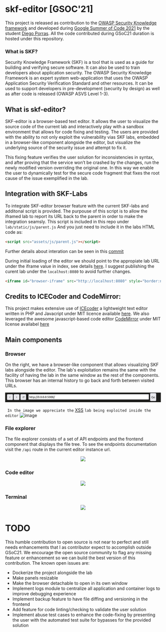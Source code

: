 # skf-editor [GSOC'21]

This project is released as contribution to the [OWASP Security Knowledge framework](https://www.securityknowledgeframework.org/) and developed during [Google Summer of Code 2021](https://summerofcode.withgoogle.com/projects/#5895727206629376) by the student [Diego Porras](https://www.linkedin.com/in/daporras/). All the code contributed during GSoC21 duration is hosted under this repository.

### What is SKF?
Security Knowledge Framework (SKF) is a tool that is used as a guide for building and verifying secure software. It can also be used to train developers about application security. The OWASP Security Knowledge Framework is an expert system web-application that uses the OWASP Application Security Verification Standard and other resources. It can be used to support developers in pre-development (security by design) as well as after code is released (OWASP ASVS Level 1-3).

## What is skf-editor?
SKF-editor is a browser-based text editor. It allows the user to visualize the source code of the current lab and interactively play with a sandbox environment that allows for code fixing and testing. The users are provided with the ability to not only exploit the vulnerability vias SKF labs, embedded in a browser-like component alongside the editor, but visualize the underlying source of the security issue and attempt to fix it. 

This fixing feature verifies the user solution for inconsistencies in syntax, and after proving that the service won’t be crashed by the changes, run the newly modified version overriding the original one. In this way we enable the user to dynamically test for the secure code fragment that fixes the root cause of the issue exemplified in the lab.

## Integration with SKF-Labs
To integrate SKF-editor browser feature with the current SKF-labs and additonal script is provided. The purpouse of this script is to allow the iframed lab to report its URL back to the parent in order to make the integration seamsly. This script is included in this repo under  ``` lab/static/js/parent.js ``` And you just need to include it in the labs HTML code as:
```html 
<script src="assets/js/parent.js"></script>
```
Further details about interation can be seen in this
[commit](https://github.com/dporr/skf-editor/commit/87c377a568837172d3f8a2621657098d19a721a9)

During initial loading of the editor we should point to the appropiate lab URL under the iframe value in index, see details [here](https://github.com/dporr/skf-editor/blob/edf09afc52613dbb9927e40e61ec7f6724de48a6/editor/templates/index.html#L337). I  suggest publishing the curent lab under the  `localhost:8080` to avoid further changes.  

```html
<iframe id="browser-iframe" src="http://localhost:8080" style="border:none;display:block;width: 100%; height: 100%;"></iframe>

```

## Credits to ICECoder and CodeMirror:
This project makes extensive use of [ICEcoder](https://github.com/icecoder/ICEcoder) a lightweight text editor written in PHP and Javacript under MIT licence available [here](https://github.com/icecoder/ICEcoder/blob/master/LICENSE.md). We also leveraged the awesome javascript-based code editor [CodeMirror](https://codemirror.net/) under MIT license availabel [here](https://github.com/codemirror/CodeMirror/blob/master/LICENSE)


## Main components

### Browser
On the right, we have a browser-like component that allows visualizing SKF labs alongside the editor. The lab's exploitation remains the same with the facility of having the lab in the same window as the rest of the components. This browser has an internal history to go back and forth between visited URLs.

<p align="center">
  <img src="docs/Browser2.png">
</p>

``` In the image we appreciate the``` [XSS](https://github.com/blabla1337/skf-labs/tree/master/XSS) ```lab being exploited inside the editor```
![image](docs/Browser1.png)



### File explorer
The file explorer consists of a set of API endpoints and the frontend component that displays the file tree. To see the endpoints documentation visit the ```/api``` route in the current editor instance url.

<p align="center">
  <img src="docs/FileExplorer1.png">
</p>

### Code editor

<p align="center">
  <img src="docs/Editor1.png">
</p>

### Terminal
<p align="center">
  <img src="docs/Terminal1.png">
</p>

# TODO
This humble contribution to open source is not near to perfect and still needs enhancements that I as contributor expect to accomplish outside GSoC21. We encourage the open source community to flag any missing feature or enhancement so we can build the best version of this contribution. The known open issues are:

* Dockerize the project alongside the lab
* Make panels resizable
* Make the browser detachable to open in its own window
* Implement logs module to centralize all application and container logs to improve debugging experience
* Implement backup feature to have file diffing and versioning in the frontend
* Add feature for code linting/checking to validate the user solution
* Implement abuse test cases to enhance the code-fixing by presenting the user with the automated test suite for bypasses for the provided solution



